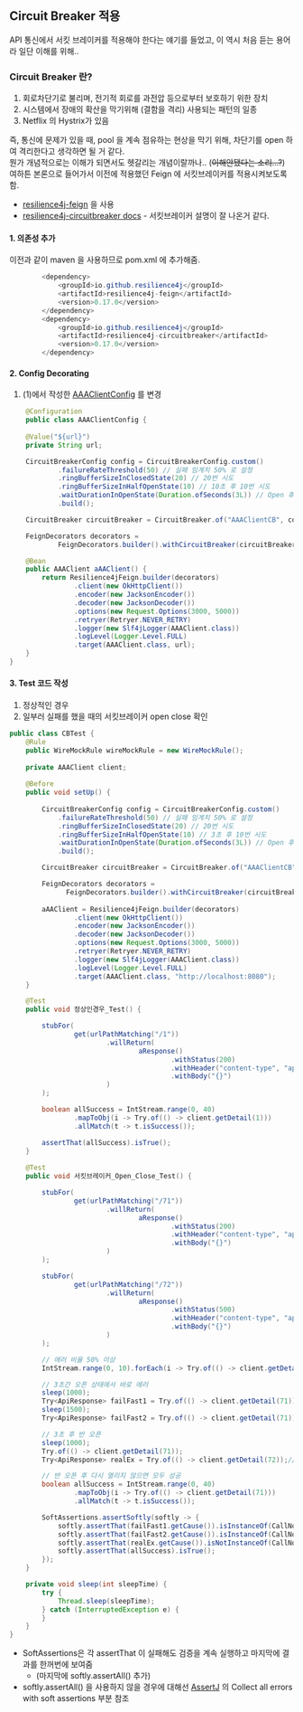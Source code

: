 ## Circuit Breaker 적용
API 통신에서 서킷 브레이커를 적용해야 한다는 얘기를 들었고, 이 역시 처음 듣는 용어라 일단 이해를 위해..

### Circuit Breaker 란?
1. 회로차단기로 불리며, 전기적 회로를 과전압 등으로부터 보호하기 위한 장치
2. 시스템에서 장애의 확산을 막기위해 (결함을 격리) 사용되는 패턴의 일종
3. Netflix 의 Hystrix가 있음

즉, 통신에 문제가 있을 때, pool 을 계속 점유하는 현상을 막기 위해, 차단기를 open 하여 격리한다고 생각하면 될 거 같다.  
뭔가 개념적으로는 이해가 되면서도 헷갈리는 개념이랄까나.. (~~이해안됐다는 소리...?~~)  
여하튼 본론으로 들어가서 이전에 적용했던 Feign 에 서킷브레이커를 적용시켜보도록 함.  
- [resilience4j-feign](https://github.com/resilience4j/resilience4j/tree/master/resilience4j-feign) 을 사용
- [resilience4j-circuitbreaker docs](https://resilience4j.readme.io/docs/circuitbreaker) - 서킷브레이커 설명이 잘 나온거 같다.

#### 1. 의존성 추가
이전과 같이 maven 을 사용하므로 pom.xml 에 추가해줌.
```java
        <dependency>
            <groupId>io.github.resilience4j</groupId>
            <artifactId>resilience4j-feign</artifactId>
            <version>0.17.0</version>
        </dependency>
        <dependency>
            <groupId>io.github.resilience4j</groupId>
            <artifactId>resilience4j-circuitbreaker</artifactId>
            <version>0.17.0</version>
        </dependency>
```

#### 2. Config Decorating
1. (1)에서 작성한 [AAAClientConfig](https://github.com/ysjune/study/blob/master/JAVA/Feign%20%EC%82%AC%EC%9A%A9(1).md) 를 변경
```java
    @Configuration
    public class AAAClientConfig {
    
    @Value("${url}")
    private String url;

    CircuitBreakerConfig config = CircuitBreakerConfig.custom()
            .failureRateThreshold(50) // 실패 임계치 50% 로 설정
            .ringBufferSizeInClosedState(20) // 20번 시도 
            .ringBufferSizeInHalfOpenState(10) // 10초 후 10번 시도
            .waitDurationInOpenState(Duration.ofSeconds(3L)) // Open 후 3초 기다림
            .build();

    CircuitBreaker circuitBreaker = CircuitBreaker.of("AAAClientCB", config);

    FeignDecorators decorators =
            FeignDecorators.builder().withCircuitBreaker(circuitBreaker).build();

    @Bean
    public AAAClient aAAClient() {
        return Resilience4jFeign.builder(decorators)
                .client(new OkHttpClient())
                .encoder(new JacksonEncoder())
                .decoder(new JacksonDecoder())
                .options(new Request.Options(3000, 5000))
                .retryer(Retryer.NEVER_RETRY)
                .logger(new Slf4jLogger(AAAClient.class))
                .logLevel(Logger.Level.FULL)
                .target(AAAClient.class, url);
    }
}
```
#### 3. Test 코드 작성

1. 정상적인 경우
2. 일부러 실패를 했을 때의 서킷브레이커 open close 확인

```java
public class CBTest {
    @Rule
    public WireMockRule wireMockRule = new WireMockRule();
    
    private AAAClient client;
    
    @Before
    public void setUp() {
        
        CircuitBreakerConfig config = CircuitBreakerConfig.custom()
            .failureRateThreshold(50) // 실패 임계치 50% 로 설정
            .ringBufferSizeInClosedState(20) // 20번 시도 
            .ringBufferSizeInHalfOpenState(10) // 3초 후 10번 시도
            .waitDurationInOpenState(Duration.ofSeconds(3L)) // Open 후 3초 기다림
            .build();

        CircuitBreaker circuitBreaker = CircuitBreaker.of("AAAClientCB", config);

        FeignDecorators decorators =
              FeignDecorators.builder().withCircuitBreaker(circuitBreaker).build();
    
        aAAClient = Resilience4jFeign.builder(decorators)
                .client(new OkHttpClient())
                .encoder(new JacksonEncoder())
                .decoder(new JacksonDecoder())
                .options(new Request.Options(3000, 5000))
                .retryer(Retryer.NEVER_RETRY)
                .logger(new Slf4jLogger(AAAClient.class))
                .logLevel(Logger.Level.FULL)
                .target(AAAClient.class, "http://localhost:8080");
    }

    @Test
    public void 정상인경우_Test() {

        stubFor(
                get(urlPathMatching("/1"))
                        .willReturn(
                                aResponse()
                                        .withStatus(200)
                                        .withHeader("content-type", "application/json")
                                        .withBody("{}")
                        )
        );

        boolean allSuccess = IntStream.range(0, 40)
                .mapToObj(i -> Try.of(() -> client.getDetail(1)))
                .allMatch(t -> t.isSuccess());

        assertThat(allSuccess).isTrue();
    }
    
    @Test
    public void 서킷브레이커_Open_Close_Test() {

        stubFor(
                get(urlPathMatching("/71"))
                        .willReturn(
                                aResponse()
                                        .withStatus(200)
                                        .withHeader("content-type", "application/json")
                                        .withBody("{}")
                        )
        );

        stubFor(
                get(urlPathMatching("/72"))
                        .willReturn(
                                aResponse()
                                        .withStatus(500)
                                        .withHeader("content-type", "application/json")
                                        .withBody("{}")
                        )
        );

        // 에러 비율 50% 이상
        IntStream.range(0, 10).forEach(i -> Try.of(() -> client.getDetail(72)));

        // 3초간 오픈 상태에서 바로 에러
        sleep(1000);
        Try<ApiResponse> failFast1 = Try.of(() -> client.getDetail(71));
        sleep(1500);
        Try<ApiResponse> failFast2 = Try.of(() -> client.getDetail(71));

        // 3초 후 반 오픈
        sleep(1000);
        Try.of(() -> client.getDetail(71));
        Try<ApiResponse> realEx = Try.of(() -> client.getDetail(72));// 1개 실패로는 50% 비율 안 됨

        // 반 오픈 후 다시 열리지 않으면 모두 성공
        boolean allSuccess = IntStream.range(0, 40)
                .mapToObj(i -> Try.of(() -> client.getDetail(71)))
                .allMatch(t -> t.isSuccess());

        SoftAssertions.assertSoftly(softly -> {
            softly.assertThat(failFast1.getCause()).isInstanceOf(CallNotPermittedException.class);
            softly.assertThat(failFast2.getCause()).isInstanceOf(CallNotPermittedException.class);
            softly.assertThat(realEx.getCause()).isNotInstanceOf(CallNotPermittedException.class);
            softly.assertThat(allSuccess).isTrue();
        });
    }

    private void sleep(int sleepTime) {
        try {
            Thread.sleep(sleepTime);
        } catch (InterruptedException e) {
        }
    }
}
```

- SoftAssertions은 각 assertThat 이 실패해도 검증을 계속 실행하고 마지막에 결과를 한꺼번에 보여줌   
   - (마지막에 softly.assertAll() 추가)
- softly.assertAll() 을 사용하지 않을 경우에 대해선 [AssertJ](https://joel-costigliola.github.io/assertj/assertj-core-features-highlight.html#JUnitSoftAssertions) 의 Collect all errors with soft assertions 부분 참조
